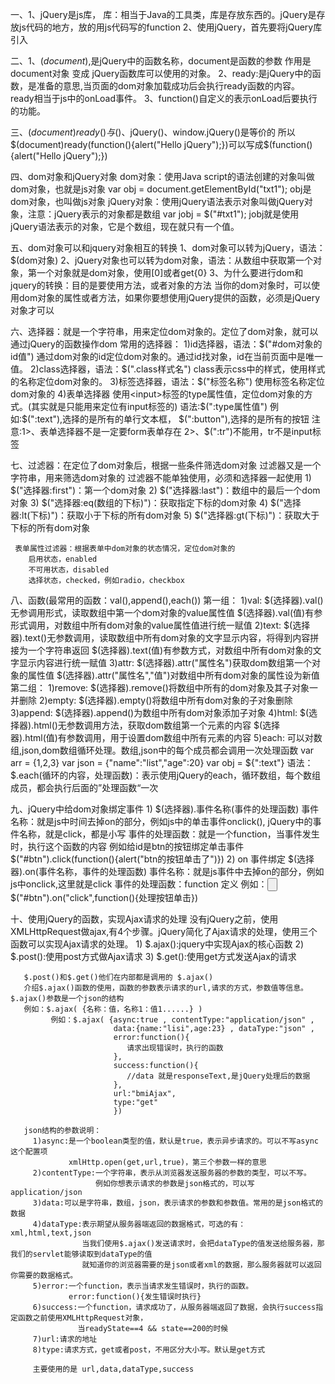 
一、1、jQuery是js库，
      库：相当于Java的工具类，库是存放东西的。jQuery是存放js代码的地方，放的用js代码写的function
   2、使用jQuery，首先要将jQuery库引入
      <script type="text/javascript" src="scripts/jquery-3.4.1.js"></script>

二、1、$(document),$是jQuery中的函数名称，document是函数的参数
      作用是 document对象 变成 jQuery函数库可以使用的对象。
   2、ready:是jQuery中的函数，是准备的意思,当页面的dom对象加载成功后会执行ready函数的内容。
      ready相当于js中的onLoad事件。
   3、function()自定义的表示onLoad后要执行的功能。

三、$(document)ready()与$()、jQuery()、window.jQuery()是等价的
    所以$(document)ready(function(){alert("Hello jQuery");})可以写成$(function(){alert("Hello jQuery");})

四、dom对象和jQuery对象
    dom对象：使用Java script的语法创建的对象叫做dom对象，也就是js对象
            var obj = document.getElementById("txt1");  obj是dom对象，也叫做js对象
    jQuery对象：使用jQuery语法表示对象叫做jQuery对象，注意：jQuery表示的对象都是数组
               var jobj = $("#txt1");  jobj就是使用jQuery语法表示的对象，它是个数组，现在就只有一个值。

五、dom对象可以和jquery对象相互的转换
    1、dom对象可以转为jQuery，语法：$(dom对象)
    2、jQuery对象也可以转为dom对象，语法：从数组中获取第一个对象，第一个对象就是dom对象，使用[0]或者get{0}
    3、为什么要进行dom和jquery的转换：目的是要使用方法，或者对象的方法
       当你的dom对象时，可以使用dom对象的属性或者方法，如果你要想使用jQuery提供的函数，必须是jQuery对象才可以

六、选择器：就是一个字符串，用来定位dom对象的。定位了dom对象，就可以通过jQuery的函数操作dom
    常用的选择器：
    1)id选择器，语法：$("#dom对象的id值")
       通过dom对象的id定位dom对象的。通过id找对象，id在当前页面中是唯一值。
    2)class选择器，语法：$(".class样式名")
       class表示css中的样式，使用样式的名称定位dom对象的。
    3)标签选择器，语法：$("标签名称")
       使用标签名称定位dom对象的
    4)表单选择器
       使用<input>标签的type属性值，定位dom对象的方式。(其实就是只能用来定位有input标签的)
       语法:$(":type属性值")
       例如:$(":text"),选择的是所有的单行文本框，
           $(":button"),选择的是所有的按钮
       注意:1>、表单选择器不是一定要form表单存在
            2>、$(":tr")不能用，tr不是input标签

七、过滤器：在定位了dom对象后，根据一些条件筛选dom对象
       过滤器又是一个字符串，用来筛选dom对象的
       过滤器不能单独使用，必须和选择器一起使用
     1) $("选择器:first")：第一个dom对象
     2) $("选择器:last")：数组中的最后一个dom对象
     3) $("选择器:eq(数组的下标)")：获取指定下标的dom对象
     4) $("选择器:lt(下标)")：获取小于下标的所有dom对象
     5) $("选择器:gt(下标)")：获取大于下标的所有dom对象

     表单属性过滤器：根据表单中dom对象的状态情况，定位dom对象的
        启用状态，enabled
        不可用状态，disabled
        选择状态，checked，例如radio，checkbox

八、函数(最常用的函数：val(),append(),each())
    第一组：
         1)val:
               $(选择器).val()无参调用形式，读取数组中第一个dom对象的value属性值
               $(选择器).val(值)有参形式调用，对数组中所有dom对象的value属性值进行统一赋值
         2)text:
               $(选择器).text()无参数调用，读取数组中所有dom对象的文字显示内容，将得到内容拼接为一个字符串返回
               $(选择器).text(值)有参数方式，对数组中所有dom对象的文字显示内容进行统一赋值
         3)attr:
               $(选择器).attr("属性名")获取dom数组第一个对象的属性值
               $(选择器).attr("属性名","值")对数组中所有dom对象的属性设为新值
    第二组：
         1)remove:
               $(选择器).remove()将数组中所有的dom对象及其子对象一并删除
         2)empty:
               $(选择器).empty()将数组中所有dom对象的子对象删除
         3)append:
               $(选择器).append()为数组中所有dom对象添加子对象
         4)html:
               $(选择器).html()无参数调用方法，获取dom数组第一个元素的内容
               $(选择器).html(值)有参数调用，用于设置dom数组中所有元素的内容
         5)each:
               可以对数组,json,dom数组循环处理。数组,json中的每个成员都会调用一次处理函数
                 var arr = {1,2,3}
                 var json = {"name":"list","age":20}
                 var obj = ${":text"}
                 语法：$.each(循环的内容，处理函数)：表示使用jQuery的each，循环数组，每个数组成员，都会执行后面的”处理函数“一次

九、jQuery中给dom对象绑定事件
     1) $(选择器).事件名称(事件的处理函数)
           事件名称：就是js中时间去掉on的部分，例如js中的单击事件onclick(),
                   jQuery中的事件名称，就是click，都是小写
           事件的处理函数：就是一个function，当事件发生时，执行这个函数的内容
           例如给id是btn的按钮绑定单击事件
           $("#btn").click(function(){alert("btn的按钮单击了")})
     2) on 事件绑定
           $(选择器).on(事件名称，事件的处理函数)
           事件名称：就是js事件中去掉on的部分，例如js中onclick,这里就是click
           事件的处理函数：function 定义
           例如：<input type="button" id="btn">
            $("#btn").on("click",function(){处理按钮单击})

十、使用jQuery的函数，实现Ajax请求的处理
    没有jQuery之前，使用XMLHttpRequest做ajax,有4个步骤。jQuery简化了Ajax请求的处理，使用三个函数可以实现Ajax请求的处理。
     1) $.ajax():jquery中实现Ajax的核心函数
     2) $.post():使用post方式做Ajax请求
     3) $.get():使用get方式发送Ajax的请求

       $.post()和$.get()他们在内部都是调用的 $.ajax()
       介绍$.ajax()函数的使用，函数的参数表示请求的url,请求的方式，参数值等信息。$.ajax()参数是一个json的结构
       例如：$.ajax( {名称：值，名称1：值1......} )
             例如：$.ajax( {async:true , contentType:"application/json" ,
                           data:{name:"lisi",age:23} , dataType:"json" ,
                           error:function(){
                              请求出现错误时，执行的函数
                           },
                           success:function(){
                              //data 就是responseText,是jQuery处理后的数据
                           },
                           url:"bmiAjax",
                           type:"get"
                           })

       json结构的参数说明：
         1)async:是一个boolean类型的值，默认是true，表示异步请求的。可以不写async这个配置项
                 xmlHttp.open(get,url,true)，第三个参数一样的意思
         2)contentType:一个字符串，表示从浏览器发送服务器的参数的类型，可以不写。
                       例如你想表示请求的参数是json格式的，可以写application/json
         3)data:可以是字符串，数组，json，表示请求的参数和参数值。常用的是json格式的数据
         4)dataType:表示期望从服务器端返回的数据格式，可选的有：xml,html,text,json
                    当我们使用$.ajax()发送请求时，会把dataType的值发送给服务器，那我们的servlet能够读取到dataType的值
                    就知道你的浏览器需要的是json或者xml的数据，那么服务器就可以返回你需要的数据格式。
         5)error:一个function，表示当请求发生错误时，执行的函数。
                 error:function(){发生错误时执行}
         6)success:一个function，请求成功了，从服务器端返回了数据，会执行success指定函数之前使用XMLHttpRequest对象，
                   当readyState==4 && state==200的时候
         7)url:请求的地址
         8)type:请求方式，get或者post，不用区分大小写。默认是get方式
         
         主要使用的是 url,data,dataType,success